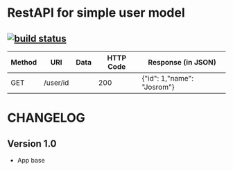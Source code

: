 RestAPI for simple user model
================================

[![build status](https://gitlab.com/stephenomalley/user-service/badges/master/build.svg)](https://gitlab.com/stephenomalley/user-service/commits/master)
-----

| Method | URI | Data | HTTP Code | Response (in JSON) |
| ------ | --- | ---- | --------- | ------------------ |
| GET | /user/id |  | 200 | {"id": 1,"name": "Josrom"} |

CHANGELOG
=========

## Version 1.0

- App base